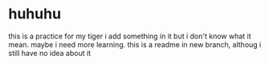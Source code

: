 # huhuhu
this is a practice for my tiger
i add something in it but i don't know what it mean. maybe i need more learning.
this is a readme in new branch, althoug i still have no idea about it
